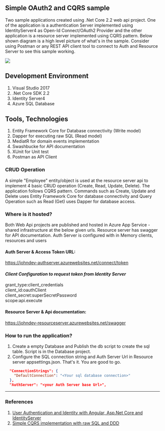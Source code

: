 ## Simple OAuth2 and CQRS sample

Two sample applications created using .Net Core 2.2 web api project. One of the application is a authentication Server implemented using IdentityServer4 as Open-Id Connect/OAuth2 Provider and the other application is a resource server implemented using CQRS pattern. Below shown diagram is a high level picture of what's in the sample. Consider using Postman or any REST API client tool to connect to Auth and Resource Server to see this sample working.

![](https://i.imgur.com/mMGK8IE.png)


## Development Environment

1. Visual Studio 2017
2. .Net Core SDK 2.2
3. Identity Server4
4. Azure SQL Database 

## Tools, Technologies

1. Entity Framework Core for Database connectivity (Write model)
2. Dapper for executing raw SQL (Read model)
3. MediatR for domain events implementation
4. Swashbucke for API documentation
5. XUnit for Unit test
6. Postman as API Client

### CRUD Operation

A simple "Employee" entity/object is used at the resource server api to implement 4 basic CRUD operation (Create, Read, Update, Delete). The application follows CQRS pattern. Commands such as Create, Update and Delete uses Entity Framework Core for database connectivity and Query Operation such as Read (Get) uses Dapper for database access.

### Where is it hosted?

Both Web Api projects are published and hosted in Azure App Service - shared infrastructure at the below given urls. Resource server has swagger for API documentation. Auth Server is configured with in Memory clients, resources and users

#### Auth Server & Access Token URL:
https://johndev-authserver.azurewebsites.net/connect/token

#### *Client Configuration to request token from Identity Server*

grant_type:client_credentials<br/>
client_id:oauthClient<br/>
client_secret:superSecretPassword<br/>
scope:api.execute<br/>

#### Resource Server & Api documentation:
https://johndev-resourceserver.azurewebsites.net/swagger

### How to run the application?

1. Create a empty Database and Publish the db script to create the sql table. Script is in the Database project.
2. Configure the SQL connection string and Auth Server Url in Resource server appsettings.json. That's it. You are good to go.

```json
  "ConnectionStrings": {
    "DefaultConnection": "<Your sql database connection>"
  },
  "AuthServer": "<your Auth Server base Url>",
```
---

### References

1. [User Authentication and Identity with Angular, Asp.Net Core and IdentityServer](https://fullstackmark.com/post/21/user-authentication-and-identity-with-angular-aspnet-core-and-identityserver)
2. [Simple CQRS implementation with raw SQL and DDD](http://www.kamilgrzybek.com/design/simple-cqrs-implementation-with-raw-sql-and-ddd/)
